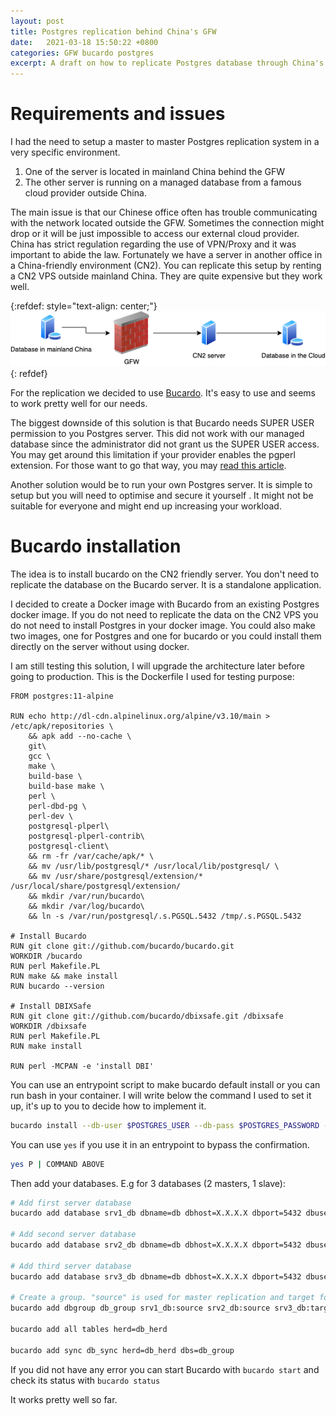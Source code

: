 ```yaml
---
layout: post
title: Postgres replication behind China's GFW
date:   2021-03-18 15:50:22 +0800
categories: GFW bucardo postgres
excerpt: A draft on how to replicate Postgres database through China's Great Firewall without breaking the law.
---
```

# Requirements and issues

I had the need to setup a master to master Postgres replication system in a very specific environment.

1. One of the server is located in mainland China behind the GFW
1. The other server is running on a managed database from a famous cloud provider outside China.

The main issue is that our Chinese office often has trouble communicating with the network located outside the GFW. Sometimes the connection might drop or it will be just impossible to access our external cloud provider. China has strict regulation regarding the use of VPN/Proxy and it was important to abide the law. Fortunately we have a server in another office in a China-friendly environment (CN2). You can replicate this setup by renting a CN2 VPS outside mainland China. They are quite expensive but they work well.

{:refdef: style="text-align: center;"}
![Simple server diagram](/assets/img/2021-03-18-diagram.png)
{: refdef}

For the replication we decided to use [Bucardo](https://bucardo.org/Bucardo/). It's easy to use and seems to work pretty well for our needs.

The biggest downside of this solution is that Bucardo needs SUPER USER permission to you Postgres server. This did not work with our managed database  since the administrator did not grant us the SUPER USER access. You may get around this limitation if your provider enables the pgperl extension. For those want to go that way, you may [read this article](https://www.compose.com/articles/using-bucardo-5-3-to-migrate-a-live-postgresql-database/). 

Another solution would be to run your own Postgres server. It is simple to setup but you will need to optimise and secure it yourself . It might not be suitable for everyone and might end up increasing your workload.


# Bucardo installation

The idea is to install bucardo on the CN2 friendly server. You don't need to replicate the database on the Bucardo server. It is a standalone application.

I decided to create a Docker image with Bucardo from an existing Postgres docker image. If you do not need to replicate the data on the CN2 VPS you do not need to install Postgres in your docker image. You could also make two images, one for Postgres and one for bucardo or you could install them directly on the server without using docker.

I am still testing this solution, I will upgrade the architecture later before going to production. This is the Dockerfile I used for testing purpose:

```
FROM postgres:11-alpine

RUN echo http://dl-cdn.alpinelinux.org/alpine/v3.10/main > /etc/apk/repositories \
    && apk add --no-cache \
    git\
    gcc \ 
    make \
    build-base \
    build-base make \
    perl \
    perl-dbd-pg \
    perl-dev \
    postgresql-plperl\
    postgresql-plperl-contrib\
    postgresql-client\
    && rm -fr /var/cache/apk/* \
    && mv /usr/lib/postgresql/* /usr/local/lib/postgresql/ \
    && mv /usr/share/postgresql/extension/* /usr/local/share/postgresql/extension/
    && mkdir /var/run/bucardo\
    && mkdir /var/log/bucardo\
    && ln -s /var/run/postgresql/.s.PGSQL.5432 /tmp/.s.PGSQL.5432

# Install Bucardo
RUN git clone git://github.com/bucardo/bucardo.git
WORKDIR /bucardo
RUN perl Makefile.PL
RUN make && make install
RUN bucardo --version

# Install DBIXSafe
RUN git clone git://github.com/bucardo/dbixsafe.git /dbixsafe
WORKDIR /dbixsafe
RUN perl Makefile.PL
RUN make install

RUN perl -MCPAN -e 'install DBI'
```

You can use an entrypoint script to make bucardo default install or you can run bash in your container. I will write below the command I used to set it up, it's up to you to decide how to implement it.

```bash
bucardo install --db-user $POSTGRES_USER --db-pass $POSTGRES_PASSWORD --dbname postgres
```

You can use `yes` if you use it in an entrypoint to bypass the confirmation.

```bash
yes P | COMMAND ABOVE
```

Then add your databases. E.g for 3 databases (2 masters, 1 slave):

```bash
# Add first server database
bucardo add database srv1_db dbname=db dbhost=X.X.X.X dbport=5432 dbuser=myuser dbpass=mypassword

# Add second server database
bucardo add database srv2_db dbname=db dbhost=X.X.X.X dbport=5432 dbuser=mysuer dbpass=mypassword

# Add third server database
bucardo add database srv3_db dbname=db dbhost=X.X.X.X dbport=5432 dbuser=myuser dbpass=mypassword

# Create a group. "source" is used for master replication and target for "slave"
bucardo add dbgroup db_group srv1_db:source srv2_db:source srv3_db:target

bucardo add all tables herd=db_herd

bucardo add sync db_sync herd=db_herd dbs=db_group
```

If you did not have any error you can start Bucardo with ```bucardo start``` and check its status with ```bucardo status```

It works pretty well so far.